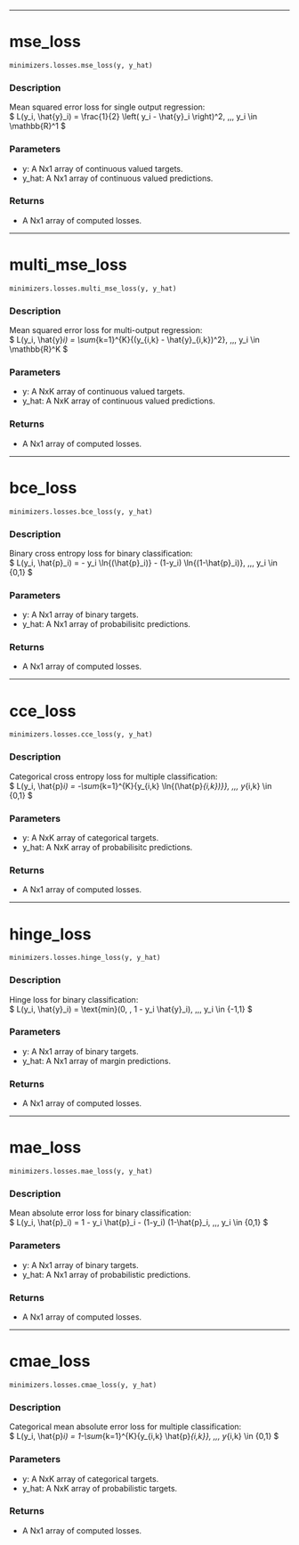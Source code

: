 ___
# mse_loss
```
minimizers.losses.mse_loss(y, y_hat)
```
### Description
Mean squared error loss for single output regression: <br>
$ L(y_i, \hat{y}_i) = \frac{1}{2} \left( y_i - \hat{y}_i \right)^2, \,\,\, y_i \in \mathbb{R}^1 $
### Parameters
 - y: A Nx1 array of continuous valued targets.
 - y_hat: A Nx1 array of continuous valued predictions.
 ### Returns
 - A Nx1 array of computed losses.

___
# multi_mse_loss
```
minimizers.losses.multi_mse_loss(y, y_hat)
```
### Description
Mean squared error loss for multi-output regression: <br>
$ L(y_i, \hat{y}_i) = \sum_{k=1}^{K}{(y_{i,k} - \hat{y}_{i,k})^2}, \,\,\, y_i \in \mathbb{R}^K $
### Parameters
 - y: A NxK array of continuous valued targets.
 - y_hat: A NxK array of continuous valued predictions.
 ### Returns
 - A Nx1 array of computed losses.

___
# bce_loss
```
minimizers.losses.bce_loss(y, y_hat)
```
### Description
Binary cross entropy loss for binary classification: <br>
$ L(y_i, \hat{p}_i) = - y_i \ln{(\hat{p}_i)} - (1-y_i) \ln{(1-\hat{p}_i)}, \,\,\, y_i \in \{0,1\} $
### Parameters
 - y: A Nx1 array of binary targets.
 - y_hat: A Nx1 array of probabilisitc predictions.
 ### Returns
 - A Nx1 array of computed losses.

___
# cce_loss
```
minimizers.losses.cce_loss(y, y_hat)
```
### Description
Categorical cross entropy loss for multiple classification: <br>
$ L(y_i, \hat{p}_i) = -\sum_{k=1}^{K}{y_{i,k} \ln{(\hat{p}_{i,k})}}, \,\,\, y_{i,k} \in \{0,1\} $
### Parameters
 - y: A NxK array of categorical targets.
 - y_hat: A NxK array of probabilisitc predictions.
 ### Returns
 - A Nx1 array of computed losses.

___
# hinge_loss
```
minimizers.losses.hinge_loss(y, y_hat)
```
### Description
Hinge loss for binary classification: <br>
$ L(y_i, \hat{y}_i) = \text{min}(0, \, 1 - y_i \hat{y}_i), \,\,\, y_i \in \{-1,1\} $
### Parameters
 - y: A Nx1 array of binary targets.
 - y_hat: A Nx1 array of margin predictions.
 ### Returns
 - A Nx1 array of computed losses.

___
# mae_loss
```
minimizers.losses.mae_loss(y, y_hat)
```
### Description
Mean absolute error loss for binary classification: <br>
$ L(y_i, \hat{p}_i) = 1 - y_i \hat{p}_i - (1-y_i) (1-\hat{p}_i, \,\,\, y_i \in \{0,1\} $
### Parameters
 - y: A Nx1 array of binary targets.
 - y_hat: A Nx1 array of probabilistic predictions.
 ### Returns
 - A Nx1 array of computed losses.

___
# cmae_loss
```
minimizers.losses.cmae_loss(y, y_hat)
```
### Description
Categorical mean absolute error loss for multiple classification: <br>
$ L(y_i, \hat{p}_i) = 1-\sum_{k=1}^{K}{y_{i,k} \hat{p}_{i,k}}, \,\,\, y_{i,k} \in \{0,1\} $
### Parameters
 - y: A NxK array of categorical targets.
 - y_hat: A NxK array of probabilistic targets.
 ### Returns
 - A Nx1 array of computed losses.

